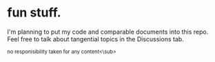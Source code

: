 # fun stuff.

I'm planning to put my code and comparable documents into this repo.  
Feel free to talk about tangential topics in the Discussions tab.

<sub>no responisibility taken for any content<\sub>

